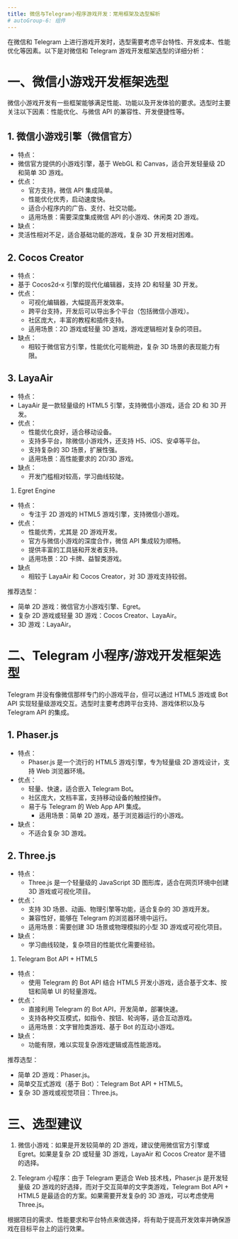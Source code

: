 ```yaml
---
title: 微信与Telegram小程序游戏开发：常用框架及选型解析
# autoGroup-6: 组件
---
```


在微信和 Telegram 上进行游戏开发时，选型需要考虑平台特性、开发成本、性能优化等因素。以下是对微信和 Telegram 游戏开发框架选型的详细分析：

# 一、微信小游戏开发框架选型

微信小游戏开发有一些框架能够满足性能、功能以及开发体验的要求。选型时主要关注以下因素：性能优化、与微信 API 的兼容性、开发便捷性等。

## 1. 微信小游戏引擎（微信官方）

-	特点：
  - 微信官方提供的小游戏引擎，基于 WebGL 和 Canvas，适合开发轻量级 2D 和简单 3D 游戏。
-	优点：
	-	官方支持，微信 API 集成简单。
	-	性能优化优秀，启动速度快。
	-	适合小程序内的广告、支付、社交功能。
	-	适用场景：需要深度集成微信 API 的小游戏、休闲类 2D 游戏。
-	缺点：
  - 灵活性相对不足，适合基础功能的游戏，复杂 3D 开发相对困难。

## 2. Cocos Creator

-	特点：
  - 基于 Cocos2d-x 引擎的现代化编辑器，支持 2D 和轻量 3D 开发。
-	优点：
	- 可视化编辑器，大幅提高开发效率。
	-	跨平台支持，开发后可以导出多个平台（包括微信小游戏）。
	-	社区庞大，丰富的教程和插件支持。
	-	适用场景：2D 游戏或轻量 3D 游戏，游戏逻辑相对复杂的项目。
-	缺点：
    - 相较于微信官方引擎，性能优化可能稍逊，复杂 3D 场景的表现能力有限。

## 3. LayaAir

-	特点：
  - LayaAir 是一款轻量级的 HTML5 引擎，支持微信小游戏，适合 2D 和 3D 开发。
- 优点：
	-	性能优化良好，适合移动设备。
	-	支持多平台，除微信小游戏外，还支持 H5、iOS、安卓等平台。
	-	支持复杂的 3D 场景，扩展性强。
	-	适用场景：高性能要求的 2D/3D 游戏。
-	缺点：
    - 开发门槛相对较高，学习曲线较陡。

1. Egret Engine

- 特点：
  - 专注于 2D 游戏的 HTML5 游戏引擎，支持微信小游戏。
- 	优点：
	- 性能优秀，尤其是 2D 游戏开发。
	-	官方与微信小游戏的深度合作，微信 API 集成较为顺畅。
	-	提供丰富的工具链和开发者支持。
	-	适用场景：2D 卡牌、益智类游戏。
-	缺点
    - 相较于 LayaAir 和 Cocos Creator，对 3D 游戏支持较弱。

推荐选型：

-	简单 2D 游戏：微信官方小游戏引擎、Egret。
-	复杂 2D 游戏或轻量 3D 游戏：Cocos Creator、LayaAir。
-	3D 游戏：LayaAir。

# 二、Telegram 小程序/游戏开发框架选型

Telegram 并没有像微信那样专门的小游戏平台，但可以通过 HTML5 游戏或 Bot API 实现轻量级游戏交互。选型时主要考虑跨平台支持、游戏体积以及与 Telegram API 的集成。

## 1. Phaser.js

-	特点：
    - Phaser.js 是一个流行的 HTML5 游戏引擎，专为轻量级 2D 游戏设计，支持 Web 浏览器环境。
-	优点：
	  -	轻量、快速，适合嵌入 Telegram Bot。
	  -	社区庞大，文档丰富，支持移动设备的触控操作。
    - 易于与 Telegram 的 Web App API 集成。
	  -	适用场景：简单 2D 游戏，基于浏览器运行的小游戏。
-	缺点：
    - 不适合复杂 3D 游戏。

## 2. Three.js

-	特点：
    - Three.js 是一个轻量级的 JavaScript 3D 图形库，适合在网页环境中创建 3D 游戏或可视化项目。
-	优点：
    -	支持 3D 场景、动画、物理引擎等功能，适合复杂的 3D 游戏开发。
    -	兼容性好，能够在 Telegram 的浏览器环境中运行。
    -	适用场景：需要创建 3D 场景或物理模拟的小型 3D 游戏或可视化项目。
-	缺点：
    - 学习曲线较陡，复杂项目的性能优化需要经验。

1. Telegram Bot API + HTML5

- 特点：
    - 使用 Telegram 的 Bot API 结合 HTML5 开发小游戏，适合基于文本、按钮和简单 UI 的轻量游戏。
-	优点：
    -	直接利用 Telegram 的 Bot API，开发简单，部署快速。
    -	支持各种交互模式，如指令、按钮、轮询等，适合互动游戏。
    -	适用场景：文字冒险类游戏、基于 Bot 的互动小游戏。
-	缺点：
    - 功能有限，难以实现复杂游戏逻辑或高性能游戏。

推荐选型：

-	简单 2D 游戏：Phaser.js。
-	简单交互式游戏（基于 Bot）：Telegram Bot API + HTML5。
-	复杂 3D 游戏或视觉项目：Three.js。

# 三、选型建议

1.	微信小游戏：如果是开发较简单的 2D 游戏，建议使用微信官方引擎或 Egret。如果是复杂 2D 或轻量 3D 游戏，LayaAir 和 Cocos Creator 是不错的选择。

2.	Telegram 小程序：由于 Telegram 更适合 Web 技术栈，Phaser.js 是开发轻量级 2D 游戏的好选择，而对于交互简单的文字类游戏，Telegram Bot API + HTML5 是最适合的方案。如果需要开发复杂的 3D 游戏，可以考虑使用 Three.js。

根据项目的需求、性能要求和平台特点来做选择，将有助于提高开发效率并确保游戏在目标平台上的运行效果。

